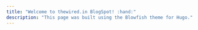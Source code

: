 ```yaml
---
title: "Welcome to thewired.in BlogSpot! :hand:"
description: "This page was built using the Blowfish theme for Hugo."
---
```





